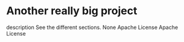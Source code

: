 # Another really big project
  description
  See the different sections.
  None
  Apache License
  Apache License

